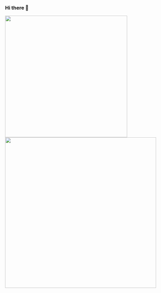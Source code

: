 ### Hi there 👋


<img width="400px" align="left" src="https://github-readme-stats.vercel.app/api/top-langs/?username=wanjirunjogu&hide=html&layout=compact" /> </br>
<img width="495px" align="left" src="https://github-readme-stats.vercel.app/api?username=wanjirunjogu&theme=default" />
